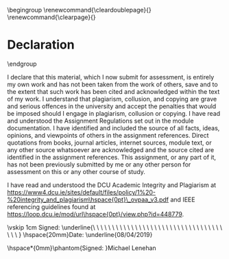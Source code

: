 \begingroup
\renewcommand{\cleardoublepage}{}
\renewcommand{\clearpage}{}

# Declaration

\endgroup

I declare that this material, which I now submit for assessment, is entirely my
own work and has not been taken from the work of others, save and to the extent
that such work has been cited and acknowledged within the text of my work. I
understand that plagiarism, collusion, and copying are grave and serious
offences in the university and accept the penalties that would be imposed should
I engage in plagiarism, collusion or copying. I have read and understood the
Assignment Regulations set out in the module documentation. I have identified
and included the source of all facts, ideas, opinions, and viewpoints of others
in the assignment references. Direct quotations from books, journal articles,
internet sources, module text, or any other source whatsoever are acknowledged
and the source cited are identified in the assignment references. This
assignment, or any part of it, has not been previously submitted by me or any
other person for assessment on this or any other course of study.

I have read and understood the DCU Academic Integrity and Plagiarism at
https://www4.dcu.ie/sites/default/files/policy/1%20-%20integrity_and_plagiarism\hspace{0pt}\_ovpaa_v3.pdf
and IEEE referencing guidelines found at
https://loop.dcu.ie/mod/url\hspace{0pt}/view.php?id=448779.

\vskip 1cm
Signed: \underline{\ \ \ \ \ \ \ \ \ \ \ \ \ \ \ \ \ \ \ \ \ \ \ \ \ \ \ \ \ \ \ \ \ \ \ \ \ } \hspace{20mm}Date: \underline{08/04/2019}

\hspace*{0mm}\phantom{Signed: }Michael Lenehan

